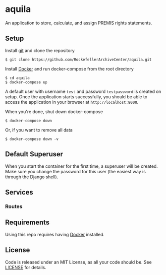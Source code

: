 # aquila

An application to store, calculate, and assign PREMIS rights statements.

## Setup

Install [git](https://git-scm.com/) and clone the repository

    $ git clone https://github.com/RockefellerArchiveCenter/aquila.git

Install [Docker](https://store.docker.com/search?type=edition&offering=community) and run docker-compose from the root directory

    $ cd aquila
    $ docker-compose up

A default user with username `test` and password `testpassword` is created on setup. Once the application starts successfully, you should be able to access the application in your browser at `http://localhost:8000`.

When you're done, shut down docker-compose

    $ docker-compose down

Or, if you want to remove all data

    $ docker-compose down -v


## Default Superuser

When you start the container for the first time, a superuser will be created. Make sure you change the password for this user (the easiest way is through the Django shell).

## Services

### Routes

## Requirements

Using this repo requires having [Docker](https://store.docker.com/search?type=edition&offering=community) installed.


## License

Code is released under an MIT License, as all your code should be. See [LICENSE](LICENSE) for details.
